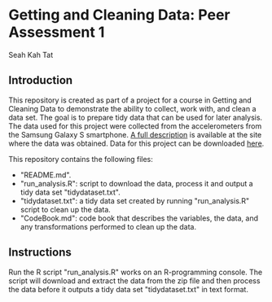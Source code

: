 # Getting and Cleaning Data: Peer Assessment 1
Seah Kah Tat

## Introduction
This repository is created as part of a project for a course in Getting and Cleaning Data to demonstrate the ability to collect, work with, and clean a data set. The goal is to prepare tidy data that can be used for later analysis. The data used for this project were collected from the accelerometers from the Samsung Galaxy S smartphone. [A full description](http://archive.ics.uci.edu/ml/datasets/Human+Activity+Recognition+Using+Smartphones) is available at the site where the data was obtained. Data for this project can be downloaded [here](https://d396qusza40orc.cloudfront.net/getdata%2Fprojectfiles%2FUCI%20HAR%20Dataset.zip).

This repository contains the following files:
* "README.md".
* "run_analysis.R": script to download the data, process it and output a tidy data set "tidydataset.txt".
* "tidydataset.txt": a tidy data set created by running "run_analysis.R" script to clean up the data.
* "CodeBook.md": code book that describes the variables, the data, and any transformations performed to clean up the data.

## Instructions
Run the R script "run_analysis.R" works on an R-programming console. The script will download and extract the data from the zip file and then process the data before it outputs a tidy data set "tidydataset.txt" in text format.
